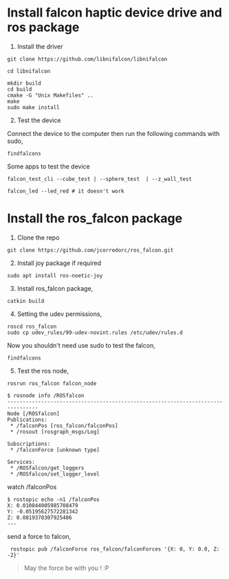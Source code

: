 
# Install falcon haptic device drive and ros package

1. Install the driver

```
git clone https://github.com/libnifalcon/libnifalcon

cd libnifalcon

mkdir build
cd build
cmake -G "Unix Makefiles" ..
make
sudo make install

```

2. Test the device

Connect the device to the computer then run the following commands with sudo,

```
findfalcons 
```

Some apps to test the device

```
falcon_test_cli --cube_test | --sphere_test  | --z_wall_test

falcon_led --led_red # it doesn't work
```


# Install the ros_falcon package


1. Clone the repo

```
git clone https://github.com/jcorredorc/ros_falcon.git
```

2. Install joy package if required 

```
sudo apt install ros-noetic-joy 
```

3. Install ros_falcon package, 

```
catkin build
```

4. Setting the udev permissions,

```
roscd ros_falcon
sudo cp udev_rules/99-udev-novint.rules /etc/udev/rules.d
```

Now you shouldn't need use sudo to test the falcon,

```
findfalcons 
```

5. Test the ros node,

```
rosrun ros_falcon falcon_node 
```


```
$ rosnode info /ROSfalcon 
--------------------------------------------------------------------------------
Node [/ROSfalcon]
Publications: 
 * /falconPos [ros_falcon/falconPos]
 * /rosout [rosgraph_msgs/Log]

Subscriptions: 
 * /falconForce [unknown type]

Services: 
 * /ROSfalcon/get_loggers
 * /ROSfalcon/set_logger_level
```


watch  /falconPos

```
$ rostopic echo -n1 /falconPos 
X: 0.010844005985708479
Y: -0.05195627572281342
Z: 0.0819370307925486
---
```


send a force to falcon,

```
 rostopic pub /falconForce ros_falcon/falconForces '{X: 0, Y: 0.0, Z: -2}'
```

> May the force be with you ! :P
